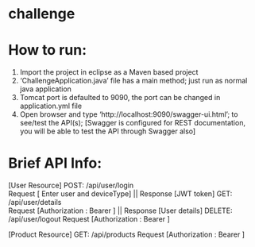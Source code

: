# challenge

# How to run:
1.	Import the project in eclipse as a Maven based project
2.	‘ChallengeApplication.java’ file has a main method; just run as normal java application
3.	Tomcat port is defaulted to 9090, the port can be changed in application.yml file
4.	Open browser and type ‘http://localhost:9090/swagger-ui.html’; to see/test the API(s); 
[Swagger is configured for REST documentation, you will be able to test the API through Swagger also]

# Brief API Info:
[User Resource]
POST: /api/user/login 	
 	Request [ Enter user and deviceType] || Response [JWT token]
GET: /api/user/details 	
 	Request [Authorization : Bearer <JWT token>] || Response [User details]
DELETE: /api/user/logout
 	Request [Authorization : Bearer <JWT token>]

[Product Resource]
GET: /api/products
	Request [Authorization : Bearer <JWT token>]
